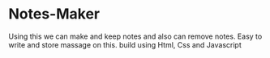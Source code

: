 # Notes-Maker
Using this we can make and keep notes and also can remove notes. Easy to write and store massage on this. build using Html, Css and Javascript
